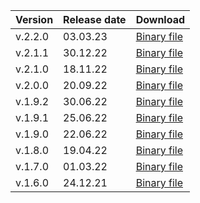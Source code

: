 Version | Release date | Download
:--- | :--- | :---
v.2.2.0 | 03.03.23 | [Binary file](https://storage.yandexcloud.net/yandexcloud-ydb/release/2.2.0/darwin/amd64/ydb)
v.2.1.1 | 30.12.22 | [Binary file](https://storage.yandexcloud.net/yandexcloud-ydb/release/2.1.1/darwin/amd64/ydb)
v.2.1.0 | 18.11.22 | [Binary file](https://storage.yandexcloud.net/yandexcloud-ydb/release/2.1.0/darwin/amd64/ydb)
v.2.0.0 | 20.09.22 | [Binary file](https://storage.yandexcloud.net/yandexcloud-ydb/release/2.0.0/darwin/amd64/ydb)
v.1.9.2 | 30.06.22 | [Binary file](https://storage.yandexcloud.net/yandexcloud-ydb/release/1.9.2/darwin/amd64/ydb)
v.1.9.1 | 25.06.22 | [Binary file](https://storage.yandexcloud.net/yandexcloud-ydb/release/1.9.1/darwin/amd64/ydb)
v.1.9.0 | 22.06.22 | [Binary file](https://storage.yandexcloud.net/yandexcloud-ydb/release/1.9.0/darwin/amd64/ydb)
v.1.8.0 | 19.04.22 | [Binary file](https://storage.yandexcloud.net/yandexcloud-ydb/release/1.8.0/darwin/amd64/ydb)
v.1.7.0 | 01.03.22 | [Binary file](https://storage.yandexcloud.net/yandexcloud-ydb/release/1.7.0/darwin/amd64/ydb)
v.1.6.0 | 24.12.21 | [Binary file](https://storage.yandexcloud.net/yandexcloud-ydb/release/1.6.0/darwin/amd64/ydb)
